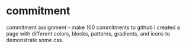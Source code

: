# commitment
commitment assignment - make 100 commitments to github
I created a page with different colors, blocks, patterns, gradients, and icons to demonstrate some css.
